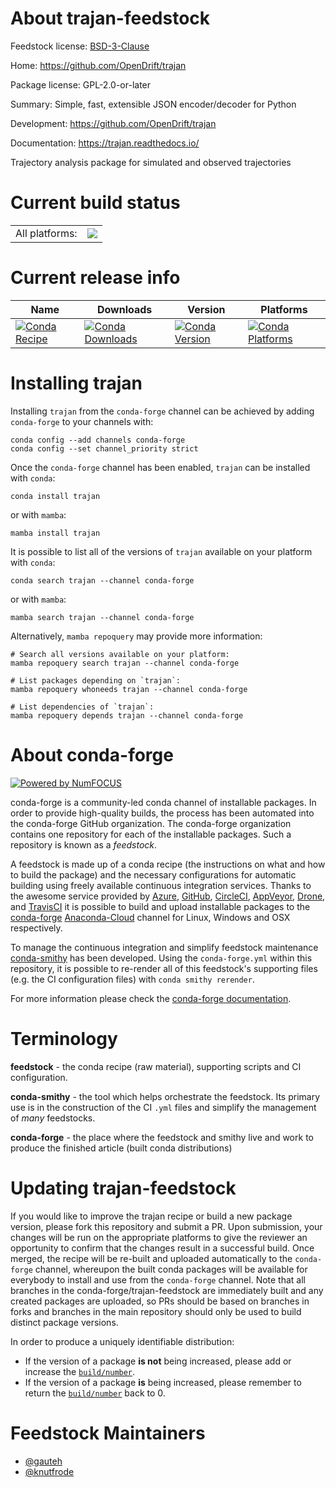 About trajan-feedstock
======================

Feedstock license: [BSD-3-Clause](https://github.com/conda-forge/trajan-feedstock/blob/main/LICENSE.txt)

Home: https://github.com/OpenDrift/trajan

Package license: GPL-2.0-or-later

Summary: Simple, fast, extensible JSON encoder/decoder for Python

Development: https://github.com/OpenDrift/trajan

Documentation: https://trajan.readthedocs.io/

Trajectory analysis package for simulated and observed trajectories

Current build status
====================


<table><tr><td>All platforms:</td>
    <td>
      <a href="https://dev.azure.com/conda-forge/feedstock-builds/_build/latest?definitionId=18070&branchName=main">
        <img src="https://dev.azure.com/conda-forge/feedstock-builds/_apis/build/status/trajan-feedstock?branchName=main">
      </a>
    </td>
  </tr>
</table>

Current release info
====================

| Name | Downloads | Version | Platforms |
| --- | --- | --- | --- |
| [![Conda Recipe](https://img.shields.io/badge/recipe-trajan-green.svg)](https://anaconda.org/conda-forge/trajan) | [![Conda Downloads](https://img.shields.io/conda/dn/conda-forge/trajan.svg)](https://anaconda.org/conda-forge/trajan) | [![Conda Version](https://img.shields.io/conda/vn/conda-forge/trajan.svg)](https://anaconda.org/conda-forge/trajan) | [![Conda Platforms](https://img.shields.io/conda/pn/conda-forge/trajan.svg)](https://anaconda.org/conda-forge/trajan) |

Installing trajan
=================

Installing `trajan` from the `conda-forge` channel can be achieved by adding `conda-forge` to your channels with:

```
conda config --add channels conda-forge
conda config --set channel_priority strict
```

Once the `conda-forge` channel has been enabled, `trajan` can be installed with `conda`:

```
conda install trajan
```

or with `mamba`:

```
mamba install trajan
```

It is possible to list all of the versions of `trajan` available on your platform with `conda`:

```
conda search trajan --channel conda-forge
```

or with `mamba`:

```
mamba search trajan --channel conda-forge
```

Alternatively, `mamba repoquery` may provide more information:

```
# Search all versions available on your platform:
mamba repoquery search trajan --channel conda-forge

# List packages depending on `trajan`:
mamba repoquery whoneeds trajan --channel conda-forge

# List dependencies of `trajan`:
mamba repoquery depends trajan --channel conda-forge
```


About conda-forge
=================

[![Powered by
NumFOCUS](https://img.shields.io/badge/powered%20by-NumFOCUS-orange.svg?style=flat&colorA=E1523D&colorB=007D8A)](https://numfocus.org)

conda-forge is a community-led conda channel of installable packages.
In order to provide high-quality builds, the process has been automated into the
conda-forge GitHub organization. The conda-forge organization contains one repository
for each of the installable packages. Such a repository is known as a *feedstock*.

A feedstock is made up of a conda recipe (the instructions on what and how to build
the package) and the necessary configurations for automatic building using freely
available continuous integration services. Thanks to the awesome service provided by
[Azure](https://azure.microsoft.com/en-us/services/devops/), [GitHub](https://github.com/),
[CircleCI](https://circleci.com/), [AppVeyor](https://www.appveyor.com/),
[Drone](https://cloud.drone.io/welcome), and [TravisCI](https://travis-ci.com/)
it is possible to build and upload installable packages to the
[conda-forge](https://anaconda.org/conda-forge) [Anaconda-Cloud](https://anaconda.org/)
channel for Linux, Windows and OSX respectively.

To manage the continuous integration and simplify feedstock maintenance
[conda-smithy](https://github.com/conda-forge/conda-smithy) has been developed.
Using the ``conda-forge.yml`` within this repository, it is possible to re-render all of
this feedstock's supporting files (e.g. the CI configuration files) with ``conda smithy rerender``.

For more information please check the [conda-forge documentation](https://conda-forge.org/docs/).

Terminology
===========

**feedstock** - the conda recipe (raw material), supporting scripts and CI configuration.

**conda-smithy** - the tool which helps orchestrate the feedstock.
                   Its primary use is in the construction of the CI ``.yml`` files
                   and simplify the management of *many* feedstocks.

**conda-forge** - the place where the feedstock and smithy live and work to
                  produce the finished article (built conda distributions)


Updating trajan-feedstock
=========================

If you would like to improve the trajan recipe or build a new
package version, please fork this repository and submit a PR. Upon submission,
your changes will be run on the appropriate platforms to give the reviewer an
opportunity to confirm that the changes result in a successful build. Once
merged, the recipe will be re-built and uploaded automatically to the
`conda-forge` channel, whereupon the built conda packages will be available for
everybody to install and use from the `conda-forge` channel.
Note that all branches in the conda-forge/trajan-feedstock are
immediately built and any created packages are uploaded, so PRs should be based
on branches in forks and branches in the main repository should only be used to
build distinct package versions.

In order to produce a uniquely identifiable distribution:
 * If the version of a package **is not** being increased, please add or increase
   the [``build/number``](https://docs.conda.io/projects/conda-build/en/latest/resources/define-metadata.html#build-number-and-string).
 * If the version of a package **is** being increased, please remember to return
   the [``build/number``](https://docs.conda.io/projects/conda-build/en/latest/resources/define-metadata.html#build-number-and-string)
   back to 0.

Feedstock Maintainers
=====================

* [@gauteh](https://github.com/gauteh/)
* [@knutfrode](https://github.com/knutfrode/)

